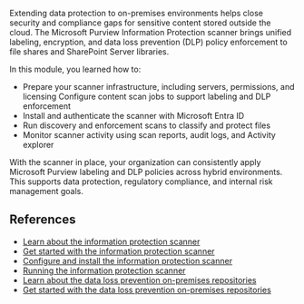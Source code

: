 Extending data protection to on-premises environments helps close security and compliance gaps for sensitive content stored outside the cloud. The Microsoft Purview Information Protection scanner brings unified labeling, encryption, and data loss prevention (DLP) policy enforcement to file shares and SharePoint Server libraries.

In this module, you learned how to:

- Prepare your scanner infrastructure, including servers, permissions, and licensing
 Configure content scan jobs to support labeling and DLP enforcement
- Install and authenticate the scanner with Microsoft Entra ID
- Run discovery and enforcement scans to classify and protect files
- Monitor scanner activity using scan reports, audit logs, and Activity explorer

With the scanner in place, your organization can consistently apply Microsoft Purview labeling and DLP policies across hybrid environments. This supports data protection, regulatory compliance, and internal risk management goals.

## References

- [Learn about the information protection scanner](/purview/deploy-scanner?azure-portal=true)
- [Get started with the information protection scanner](/purview/deploy-scanner-prereqs?azure-portal=true)
- [Configure and install the information protection scanner](/purview/deploy-scanner-configure-install?azure-portal=true)
- [Running the information protection scanner](/purview/deploy-scanner-manage?azure-portal=true)
- [Learn about the data loss prevention on-premises repositories](/purview/dlp-on-premises-scanner-learn?azure-portal=true)
- [Get started with the data loss prevention on-premises repositories](/purview/dlp-on-premises-scanner-get-started?azure-portal=true)
